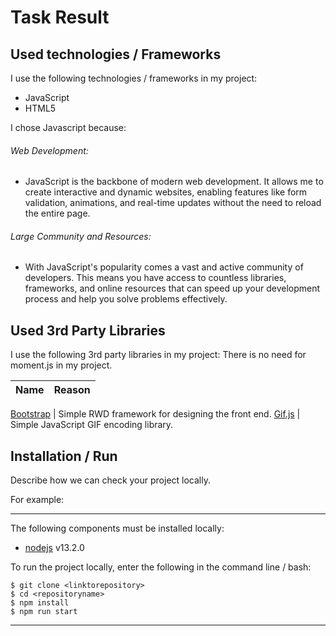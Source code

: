 
# Task Result

## Used technologies / Frameworks

I use the following technologies / frameworks in my project:

- JavaScript
- HTML5

I chose Javascript because:
###### Web Development: 
- JavaScript is the backbone of modern web development. It allows me to create interactive and dynamic websites, enabling features like form validation, animations, and real-time updates without the need to reload the entire page.
###### Large Community and Resources: 
- With JavaScript's popularity comes a vast and active community of developers. This means you have access to countless libraries, frameworks, and online resources that can speed up your development process and help you solve problems effectively.

## Used 3rd Party Libraries

I use the following 3rd party libraries in my project: 
There is no need for moment.js in my project.

Name | Reason
--- | ---

[Bootstrap](https://getbootstrap.com/) | Simple RWD framework for designing the front end.
[Gif.js](https://github.com/jnordberg/gif.js) | Simple JavaScript GIF encoding library.

## Installation / Run

Describe how we can check your project locally.

For example:

---

The following components must be installed locally:

- [nodejs](https://nodejs.org/en/) v13.2.0


To run the project locally, enter the following in the command line / bash:

```console
$ git clone <linktorepository>
$ cd <repositoryname>
$ npm install
$ npm run start
```
---